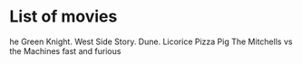 # List of movies

he Green Knight.
West Side Story. 
Dune. 
Licorice Pizza
Pig
The Mitchells vs the Machines
fast and furious
